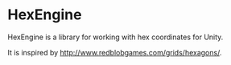 # HexEngine
HexEngine is a library for working with hex coordinates for Unity.

It is inspired by http://www.redblobgames.com/grids/hexagons/.